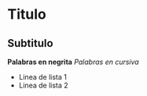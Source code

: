 # Titulo
## Subtitulo

**Palabras en negrita**
_Palabras en cursiva_

- Linea de lista 1
- Linea de lista 2
